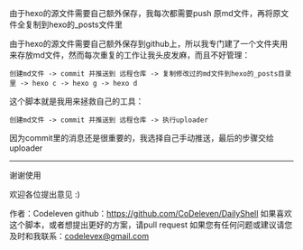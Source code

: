 由于hexo的源文件需要自己额外保存，我每次都需要push 原md文件，再将原文件全复制到hexo的_posts文件里

由于hexo的源文件需要自己额外保存到github上，所以我专门建了一个文件夹用来存放md文件，然而每次重复的工作让我头皮发麻，而且不好管理：

`创建md文件 -> commit 并推送到 远程仓库 -> 复制修改过的md文件到hexo的_posts目录里 -> hexo c -> hexo g -> hexo d`

这个脚本就是我用来拯救自己的工具：

`创建md文件 -> commit 并推送到 远程仓库 -> 执行uploader`

因为commit里的消息还是很重要的，我选择自己手动推送，最后的步骤交给uploader


----------------------------
谢谢使用

欢迎各位提出意见 :)

作者：Codeleven
github：https://github.com/CoDeleven/DailyShell
如果喜欢这个脚本，或者想提出更好的方案，请pull request
如果您有任何问题或建议请您及时和我联系：codelevex@gmail.com
